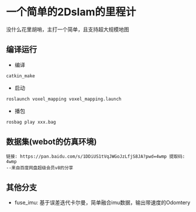 # 一个简单的2Dslam的里程计
没什么花里胡哨，主打一个简单，且支持超大规模地图

## 编译运行

- 编译
```bash
catkin_make
```
- 启动
```bash
roslaunch voxel_mapping voxel_mapping.launch 
```
- 播包
```bash
rosbag play xxx.bag
```

## 数据集(webot的仿真环境)
```text
链接: https://pan.baidu.com/s/1DDiUS1tVqJWGoJzLfjS8JA?pwd=4wmp 提取码: 4wmp 
--来自百度网盘超级会员v8的分享
```
## 其他分支
- fuse_imu: 基于误差迭代卡尔曼，简单融合imu数据，输出带速度的Odomtery
